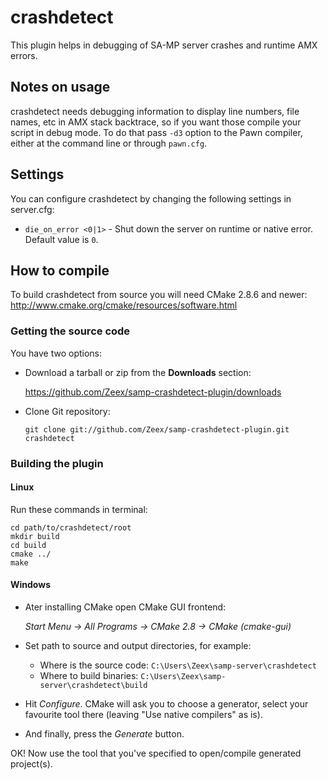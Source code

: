 crashdetect
===========

This plugin helps in debugging of SA-MP server crashes and runtime AMX errors.

Notes on usage
--------------

crashdetect needs debugging information to display line numbers, file names, etc in AMX stack backtrace,
so if you want those compile your script in debug mode. To do that pass `-d3` option to the Pawn compiler,
either at the command line or through `pawn.cfg`.

Settings
--------

You can configure crashdetect by changing the following settings in server.cfg:

*	`die_on_error <0|1>` - Shut down the server on runtime or native error. 
	Default value is `0`.


How to compile
--------------

To build crashdetect from source you will need CMake 2.8.6 and newer: http://www.cmake.org/cmake/resources/software.html

### Getting the source code ###

You have two options:

*	Download a tarball or zip from the **Downloads** section:

	https://github.com/Zeex/samp-crashdetect-plugin/downloads

*	Clone Git repository:

		git clone git://github.com/Zeex/samp-crashdetect-plugin.git crashdetect

### Building the plugin ###

#### Linux ####

Run these commands in terminal:

	cd path/to/crashdetect/root
	mkdir build
	cd build
	cmake ../
	make

#### Windows ####

*	Ater installing CMake open CMake GUI frontend:

	*Start Menu -> All Programs -> CMake 2.8 -> CMake (cmake-gui)*

*	Set path to source and output directories, for example:

	*	Where is the source code: `C:\Users\Zeex\samp-server\crashdetect`
	*	Where to build binaries: `C:\Users\Zeex\samp-server\crashdetect\build`

*	Hit *Configure*. CMake will ask you to choose a generator, select your favourite tool there (leaving "Use native compilers" as is).

*	And finally, press the *Generate* button.

OK! Now use the tool that you've specified to open/compile generated project(s).
